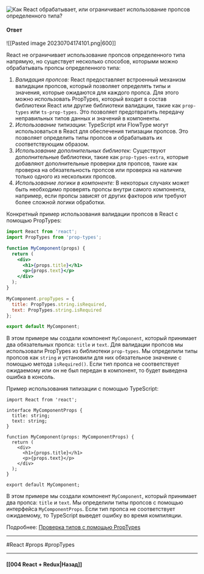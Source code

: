 ![Как React обрабатывает, или ограничивает использование пропсов определенного типа?](https://youtu.be/81yRgVQ1ciM?t=413)

#### Ответ

![[Pasted image 20230704174101.png|600]]

React не ограничивает использование пропсов определенного типа напрямую, но существует несколько способов, которыми можно обрабатывать пропсы определенного типа:

1. *Валидация пропсов:* React предоставляет встроенный механизм валидации пропсов, который позволяет определять типы и значения, которые ожидаются для каждого пропса. Для этого можно использовать PropTypes, который входит в состав библиотеки React или другие библиотеки валидации, такие как `prop-types` или `ts-prop-types`. Это позволяет предотвратить передачу неправильных типов данных и значений в компоненты.
2. *Использование типизации:* TypeScript или FlowType могут использоваться в React для обеспечения типизации пропсов. Это позволяет определить типы пропсов и обрабатывать их соответствующим образом.
3. *Использование дополнительных библиотек:* Существуют дополнительные библиотеки, такие как `prop-types-extra`, которые добавляют дополнительные проверки для пропсов, такие как проверка на обязательность пропсов или проверка на наличие только одного из нескольких пропсов.
4. *Использование логики в компоненте:* В некоторых случаях может быть необходимо проверять пропсы внутри самого компонента, например, если пропсы зависят от других факторов или требуют более сложной логики обработки.

Конкретный пример использования валидации пропсов в React с помощью PropTypes:

```jsx
import React from 'react';
import PropTypes from 'prop-types';

function MyComponent(props) {
  return (
    <div>
      <h1>{props.title}</h1>
      <p>{props.text}</p>
    </div>
  );
}

MyComponent.propTypes = {
  title: PropTypes.string.isRequired,
  text: PropTypes.string.isRequired
};

export default MyComponent;
```

В этом примере мы создали компонент `MyComponent`, который принимает два обязательных пропса: `title` и `text`. Для валидации пропсов мы использовали PropTypes из библиотеки `prop-types`. Мы определили типы пропсов как `string` и установили для них обязательное значение с помощью метода `isRequired()`. Если тип пропса не соответствует ожидаемому или он не был передан в компонент, то будет выведена ошибка в консоль.

Пример использования типизации с помощью TypeScript:

```tsx
import React from 'react';

interface MyComponentProps {
  title: string;
  text: string;
}

function MyComponent(props: MyComponentProps) {
  return (
    <div>
      <h1>{props.title}</h1>
      <p>{props.text}</p>
    </div>
  );
}

export default MyComponent;
```

В этом примере мы создали компонент `MyComponent`, который принимает два пропса: `title` и `text`. Мы определили типы пропсов с помощью интерфейса `MyComponentProps`. Если тип пропса не соответствует ожидаемому, то TypeScript выведет ошибку во время компиляции.

Подробнее: [Проверка типов с помощью PropTypes](https://ru.legacy.reactjs.org/docs/typechecking-with-proptypes.html#gatsby-focus-wrapper)

____
#React #props #propTypes 
 
____

#### [[004 React + Redux|Назад]]